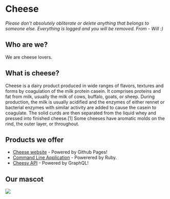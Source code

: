 
# Cheese

*Please don't absolutely obliterate or delete anything that belongs to someone else. Everything is logged and you will be removed. From - Will :)*

## Who are we?

We are cheese lovers.

## What is cheese?

Cheese is a dairy product produced in wide ranges of flavors, textures and forms by coagulation of the milk protein casein. It comprises proteins and fat from milk, usually the milk of cows, buffalo, goats, or sheep. During production, the milk is usually acidified and the enzymes of either rennet or bacterial enzymes with similar activity are added to cause the casein to coagulate. The solid curds are then separated from the liquid whey and pressed into finished cheese.[1] Some cheeses have aromatic molds on the rind, the outer layer, or throughout.

## Products we offer

* [Cheese website](https://cheese-official.github.io/cheese/) - Powered by Github Pages!
* [Command Line Application](https://github.com/WillTheDeveloper/cheese-cli) - Powerered by Ruby.
* [Cheesy API](https://github.com/WillTheDeveloper/cheese-api) - Powered by GraphQL!

## Our mascot

![](https://c.tenor.com/MnVmdC16rB8AAAAC/yoshi-bloated.gif)
